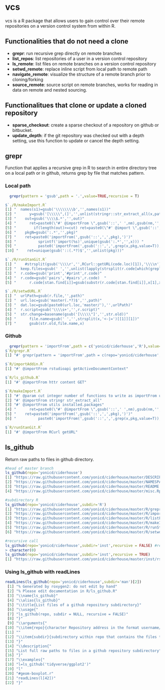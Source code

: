 # vcs 

vcs is a R package that allows users to gain control over their remote repositories on a version control system from within R. 

## Functionalities that do not need a clone
  - **grepr**: run recursive grep directly on remote branches
  - **list_repos**: list repositories of a user in a version control repository
  - **ls_remote**: list files on remote branches on a version control repository
  - **setwd_remote**: replace inline script from local path to remote path
  - **navigate_remote**: visualize the structure of a remote branch prior to cloning/forking
  - **source_remote**: source script on remote branches, works for reading in data on remote and nested sourcing.

## Functionalitues that clone or update a cloned repository
  - **sparse_checkout**: create a sparse checkout of a repository on github or bitbucket.
  - **update_depth**: if the git repository was checked out with a depth setting, use this function to update or cancel the depth setting.

## grepr
Function that applies a recursive grep in R to search in entire directory tree on a local path or in github, returns grep by file that matches pattern. 

### Local path
```r
  grepr(pattern = 'gsub',path = '.',value=TRUE,recursive = T)

$`./R/makeImport.R`
[1] "  names(s1)=gsub('\\\\\\\\b','',names(s1))"                                                           
[2] "      y=gsub('[\\\\\",(]','',unlist(stringr::str_extract_all(x,pattern=paste0(nm,'(.*?)\\\\('))))"    
[3] "    out=gsub('\\\\$.*','',out)"                                                                       
[4] "      ret=paste0(\"#' @importFrom \",gsub('::',' ',nm),gsub(nm,'',paste(unique(out),collapse = ' ')))"
[5] "        if(length(out)>=cut) ret=paste0(\"#' @import \",gsub('::','',nm))"                            
[6] "    pkgN=gsub(':.*','',pkg)"                                                                          
[7] "    ret=paste0('importFrom(',gsub('::',',',pkg),')')"                                                 
[8] "          sprintf('import(%s)',unique(gsub(':.*','',x))) "                                            
[9] "          paste0('importFrom(',gsub('::',',',grep(x,pkg,value=T)),')')"                               
[10] "    ret=unique(gsub('::(.*?)$','',unlist(pkg)))"                                                      

$`./R/runStanGit.R`
[1] "    #strsplit(gsub('\\\\r','',RCurl::getURL(code.loc)[1]),'\\\\n')[[1]]"                                                                            
[2] "  keep.files=gsub(' ','',unlist(lapply(strsplit(r.code[which(grepl('stan\\\\(',r.code))],'<-'),'[',1)))"                                            
[3] "  r.code=gsub('print','#print',r.code)"                                                                                                             
[4] "  r.code=gsub('pairs','#pairs',r.code)  "                                                                                                           
[5] "      r.code[stan.find[i]]=gsub(substr(r.code[stan.find[i]],x[1],x[2]),strip.path(substr(r.code[stan.find[i]],x[1]+1,x[2]-1)),r.code[stan.find[i]])"

$`./R/setwdURL.R`
[1] "  urlPath=gsub(r.file,'',path)"                         
[2] "  url.loc=gsub('master(.*?)$','',path)"                 
[3] "  dat.loc=gsub(paste0(url.loc,'master/'),'',urlPath)"   
[4] "  r.script=gsub('\\\\s+','',r.script)"                  
[5] "  str.change=basename(gsub('[\\\\\"]','',str.old))"     
[6] "      file.name=gsub(' ','',strsplit(x,'<-|=')[[1]][1])"
[7] "      gsub(str.old,file.name,x) 
```

### Github

```r
  grepr(pattern = 'importFrom',path = c('yonicd/ciderhouse','R'),value=TRUE)
$`R/grepr.R`
[1] "#' grepr(pattern = 'importFrom',path = c(repo='yonicd/ciderhouse',subdir='R'),value=TRUE)"

$`R/importAddin.R`
[1] "#' @importFrom rstudioapi getActiveDocumentContext"

$`R/ls_github.R`
[1] "#' @importFrom httr content GET"

$`R/makeImport.R`
[1] "#' @param cut integer number of functions to write as importFrom until switches to import"            
[2] "#' @importFrom stringr str_extract_all"                                                               
[3] "#' @importFrom utils installed.packages"                                                              
[4] "      ret=paste0(\"#' @importFrom \",gsub('::',' ',nm),gsub(nm,'',paste(unique(out),collapse = ' ')))"
[5] "    ret=paste0('importFrom(',gsub('::',',',pkg),')')"                                                 
[6] "          paste0('importFrom(',gsub('::',',',grep(x,pkg,value=T)),')')"                               

$`R/runStanGit.R`
[1] "#' @importFrom RCurl getURL"
```

## ls_github
Return raw paths to files in github directory. 

```r
#head of master branch
ls_github(repo='yonicd/ciderhouse')
[1] "https://raw.githubusercontent.com/yonicd/ciderhouse/master/DESCRIPTION"
[2] "https://raw.githubusercontent.com/yonicd/ciderhouse/master/NAMESPACE"  
[3] "https://raw.githubusercontent.com/yonicd/ciderhouse/master/README.md"  
[4] "https://raw.githubusercontent.com/yonicd/ciderhouse/master/misc.Rproj" 

#subdirectory R
ls_github(repo='yonicd/ciderhouse',subdir='R')
[1] "https://raw.githubusercontent.com/yonicd/ciderhouse/master/R/grepr.R"        
[2] "https://raw.githubusercontent.com/yonicd/ciderhouse/master/R/importAddin.R"    
[3] "https://raw.githubusercontent.com/yonicd/ciderhouse/master/R/listFilesGithub.R"
[4] "https://raw.githubusercontent.com/yonicd/ciderhouse/master/R/makeImport.R"     
[5] "https://raw.githubusercontent.com/yonicd/ciderhouse/master/R/runStanGit.R"     
[6] "https://raw.githubusercontent.com/yonicd/ciderhouse/master/R/setwdURL.R"

#recursive call
ls_github(repo='yonicd/ciderhouse',subdir='inst',recursive = FALSE) #returns nothing
> character(0)
ls_github(repo='yonicd/ciderhouse',subdir='inst',recursive = TRUE)
[1] "https://raw.githubusercontent.com/yonicd/ciderhouse/master/inst/rstudio/addins.dcf"
```

### Using ls_github with readLines

```r
readLines(ls_github(repo='yonicd/ciderhouse',subdir='man')[2])
 [1] "% Generated by roxygen2: do not edit by hand"                            
 [2] "% Please edit documentation in R/ls_github.R"                            
 [3] "\\name{ls_github}"                                                       
 [4] "\\alias{ls_github}"                                                      
 [5] "\\title{List files of a github repository subdirectory}"                 
 [6] "\\usage{"                                                                
 [7] "ls_github(repo, subdir = NULL, recursive = FALSE)"                       
 [8] "}"                                                                       
 [9] "\\arguments{"                                                            
[10] "\\item{repo}{character Repository address in the format username/repo}"  
[11] ""                                                                        
[12] "\\item{subdir}{subdirectory within repo that contains the files to list}"
[13] "}"                                                                       
[14] "\\description{"                                                          
[15] "List full raw paths to files in a github repository subdirectory"        
[16] "}"                                                                       
[17] "\\examples{"                                                             
[18] "l=ls_github('tidyverse/ggplot2')"                                        
[19] "l"                                                                       
[20] "#geom-boxplot.r"                                                         
[21] "readLines(l[42])"                                                        
[22] "}"  
```
